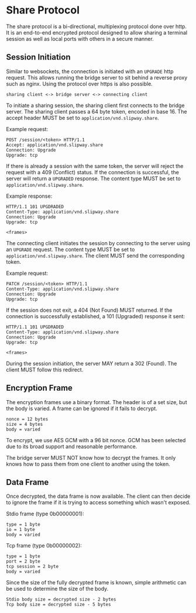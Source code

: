 # Share Protocol

The share protocol is a bi-directional, multiplexing protocol done over http.
It is an end-to-end encrypted protocol designed to allow sharing a terminal
session as well as local ports with others in a secure manner.

## Session Initiation
Similar to websockets, the connection is initiated with an `UPGRADE` http
request. This allows running the bridge server to sit behind a reverse proxy
such as nginx. Using the protocol over https is also possible.

```
sharing client <-> bridge server <-> connecting client
```

To initiate a sharing session, the sharing client first connects to the bridge
server. The sharing client passes a 64 byte token, encoded in base 16. The
accept header MUST be set to `application/vnd.slipway.share`.

Example request:
```
POST /session/<token> HTTP/1.1
Accept: application/vnd.slipway.share
Connection: Upgrade
Upgrade: tcp
```

If there is already a session with the same token, the server will reject the
request with a 409 (Conflict) status. If the connection is successful, the
server will return a `UPGRADED` response. The content type MUST be set to
`application/vnd.slipway.share`.

Example response:
```
HTTP/1.1 101 UPGDRADED
Content-Type: application/vnd.slipway.share
Connection: Upgrade
Upgrade: tcp

<frames>
```

The connecting client initiates the session by connecting to the server using
an `UPGRADE` request. The content type MUST be set to
`application/vnd.slipway.share`. The client MUST send the corresponding token.

Example request:
```
PATCH /session/<token> HTTP/1.1
Content-Type: application/vnd.slipway.share
Connection: Upgrade
Upgrade: tcp
```

If the session does not exit, a 404 (Not Found) MUST returned. If the
connection is successfully established, a 101 (Upgraded) response it sent:
```
HTTP/1.1 101 UPGDRADED
Content-Type: application/vnd.slipway.share
Connection: Upgrade
Upgrade: tcp

<frames>
```

During the session initiation, the server MAY return a 302 (Found). The client
MUST follow this redirect.

## Encryption Frame
The encryption frames use a binary format. The header is of a set size, but the
body is varied. A frame can be ignored if it fails to decrypt.

```
nonce = 12 bytes
size = 4 bytes
body = varied
```

To encrypt, we use AES GCM with a 96 bit nonce. GCM has been selected due to
its broad support and reasonable performance.

The bridge server MUST NOT know how to decrypt the frames. It only knows how to
pass them from one client to another using the token.

## Data Frame
Once decrypted, the data frame is now available. The client can then decide
to ignore the frame if it is trying to access something which wasn't exposed.

Stdio frame (type 0b00000001):
```
type = 1 byte
io = 1 byte
body = varied
```

Tcp frame (type 0b00000002):
```
type = 1 byte
port = 2 byte
tcp session = 2 byte
body = varied
```

Since the size of the fully decrypted frame is known, simple arithmetic can
be used to determine the size of the body.

```
Stdio body size = decrypted size - 2 bytes
Tcp body size = decrypted size - 5 bytes
```
